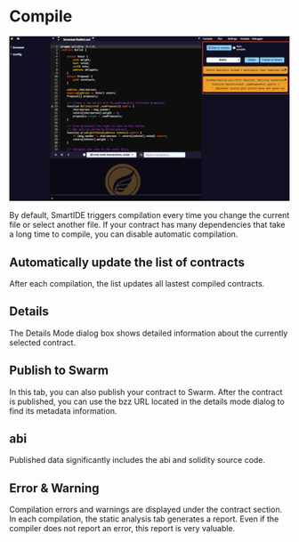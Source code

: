 # Compile

![](pic4-1.png)

By default, SmartIDE triggers compilation every time you change the current file or select another file. If your contract has many dependencies that take a long time to compile, you can disable automatic compilation.

## Automatically update the list of contracts

After each compilation, the list updates all lastest compiled contracts.

## Details

The Details Mode dialog box shows detailed information about the currently selected contract.

## Publish to Swarm

In this tab, you can also publish your contract to Swarm. After the contract is published, you can use the bzz URL located in the details mode dialog to find its metadata information.

## abi 

Published data significantly includes the abi and solidity source code.

## Error & Warning

Compilation errors and warnings are displayed under the contract section. In each compilation, the static analysis tab generates a report. Even if the compiler does not report an error, this report is very valuable.
